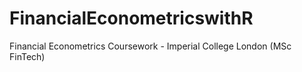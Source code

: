 # FinancialEconometricswithR
Financial Econometrics Coursework - Imperial College London (MSc FinTech)
